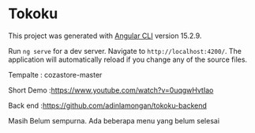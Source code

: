 # Tokoku

This project was generated with [Angular CLI](https://github.com/angular/angular-cli) version 15.2.9.

Run `ng serve` for a dev server. Navigate to `http://localhost:4200/`. The application will automatically reload if you change any of the source files.

Tempalte : cozastore-master

Short Demo :https://www.youtube.com/watch?v=0uqgwHvtIao

Back end :https://github.com/adinlamongan/tokoku-backend

Masih Belum sempurna. Ada beberapa menu yang belum selesai

